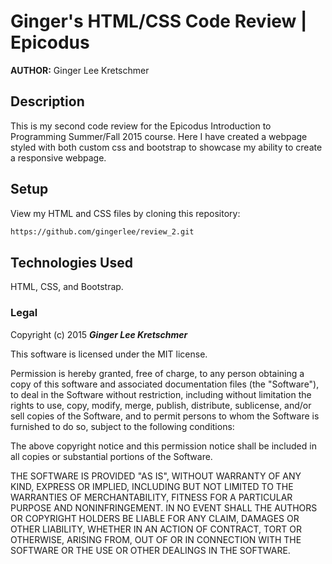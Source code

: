 # Ginger's HTML/CSS Code Review | Epicodus

**AUTHOR:** Ginger Lee Kretschmer

## Description

This is my second code review for the Epicodus Introduction to Programming Summer/Fall 2015 course. Here I have created a webpage styled with both custom css and bootstrap to showcase my ability to create a responsive webpage.

## Setup
View my HTML and CSS files by cloning this repository:
```sh
https://github.com/gingerlee/review_2.git
```

## Technologies Used

HTML, CSS, and Bootstrap.

### Legal


Copyright (c) 2015 **_Ginger Lee Kretschmer_**

This software is licensed under the MIT license.

Permission is hereby granted, free of charge, to any person obtaining a copy
of this software and associated documentation files (the "Software"), to deal
in the Software without restriction, including without limitation the rights
to use, copy, modify, merge, publish, distribute, sublicense, and/or sell
copies of the Software, and to permit persons to whom the Software is
furnished to do so, subject to the following conditions:

The above copyright notice and this permission notice shall be included in
all copies or substantial portions of the Software.

THE SOFTWARE IS PROVIDED "AS IS", WITHOUT WARRANTY OF ANY KIND, EXPRESS OR
IMPLIED, INCLUDING BUT NOT LIMITED TO THE WARRANTIES OF MERCHANTABILITY,
FITNESS FOR A PARTICULAR PURPOSE AND NONINFRINGEMENT. IN NO EVENT SHALL THE
AUTHORS OR COPYRIGHT HOLDERS BE LIABLE FOR ANY CLAIM, DAMAGES OR OTHER
LIABILITY, WHETHER IN AN ACTION OF CONTRACT, TORT OR OTHERWISE, ARISING FROM,
OUT OF OR IN CONNECTION WITH THE SOFTWARE OR THE USE OR OTHER DEALINGS IN
THE SOFTWARE.
